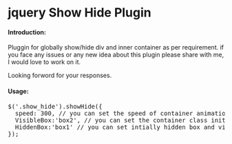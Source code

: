 jquery Show Hide Plugin
=======================
<h4>Introduction:</h4>
Pluggin for globally show/hide div and inner container as per requirement.
if you face any issues or any new idea about this plugin please share with me, I would love to work on it.

Looking forword for your responses.

<h4>Usage:</h4>

<pre>
$('.show_hide').showHide({  		 
  speed: 300, // you can set the speed of container animation.
  VisibleBox:'box2', // you can set the container class initially visible.
  HiddenBox:'box1' // you can set intially hidden box and visible on click.
});
</pre>
